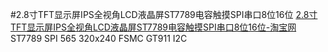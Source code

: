 #2.8寸TFT显示屏IPS全视角LCD液晶屏ST7789电容触摸SPI串口8位16位
[2.8寸TFT显示屏IPS全视角LCD液晶屏ST7789电容触摸SPI串口8位16位-淘宝网](https://item.taobao.com/item.htm?detail_redpacket_pop=true&id=679358016598&ltk2=17440341858033nsbxnth0lhffassn9pqfm&ns=1&pisk=gEpnUV2edB5C7N0O6d6Ii_o729hTKX6RUvYRyaKPzMb18JKPyTYkrUbda26pEFxyoDs-RLEB1EK4pphCe8XCFTuxkxHYAH65UAiT8OzC_gI-e77P896NTlitBxHvAhqdYmKZHpIEHvILa88PT1PNVNSUaT5rj1SA4TyFaJPa7N_NUJ5PT5WN0gqF4T8z_PSdVWzPU6PaQMIFUa8PUcxN5gBPzAh8UZvyCdu1KKBJewg4aM5huH7gnhMRY6rph7EbcdjhtHwCW8S9IMfhuHvFfp7AbdpGM1E-WO-X6eSGnv4fxC-cLgvS07blZp6GSED4FGOe-d5kB0MDX9jlgT5g48-GpC5Gvtk4SGOwvQJB-u2PAppAZZ1i481RQKC2geqSchWF4U1XeqwC83-XhIBmKrsH_nXG4yVagcagFGoJQ7N5TGsGkgTdmcqj8SmrjcVjO6S1vqnij7N5TGsGkcmgGy1FfM3A.&priceTId=215044fb17440341807231785e1c61&query=2.8%E5%AF%B8%E5%B1%8F%E5%B9%95&skuId=5049830715176&spm=a21n57.1.hoverItem.1&utparam=%7B%22aplus_abtest%22%3A%22b0aca8ff84e5ac604b0f1653b6e8ef11%22%7D&xxc=ad_ztc)
 ST7789 SPI  565  320x240  FSMC
GT911 I2C